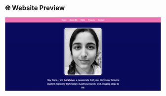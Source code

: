 ## 🌐 Website Preview

[![Website Preview](portfolio.png)](https://codertop-arch-cloud.github.io/Portfolio/)
